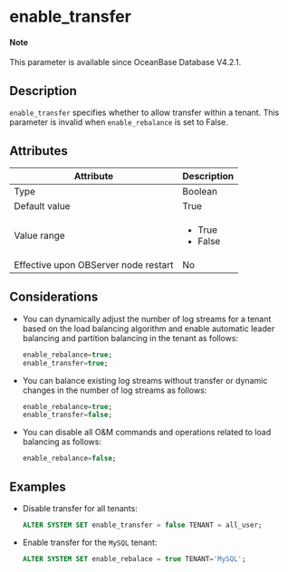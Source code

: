 # enable_transfer

<main id="notice" type='explain'>

  <h4>Note</h4>

  <p>This parameter is available since OceanBase Database V4.2.1. </p>

</main>

## Description

`enable_transfer` specifies whether to allow transfer within a tenant. This parameter is invalid when `enable_rebalance` is set to False. 

## Attributes

| **Attribute** | **Description** |
| --- | --- |
| Type | Boolean |
| Default value | True |
| Value range | <ul><li> True </li><li>False </li></ul> |
| Effective upon OBServer node restart | No |

## Considerations

* You can dynamically adjust the number of log streams for a tenant based on the load balancing algorithm and enable automatic leader balancing and partition balancing in the tenant as follows:

   ```sql
   enable_rebalance=true;
   enable_transfer=true;
   ```

* You can balance existing log streams without transfer or dynamic changes in the number of log streams as follows:

   ```sql
   enable_rebalance=true;
   enable_transfer=false;
   ```

* You can disable all O&M commands and operations related to load balancing as follows:

   ```sql
   enable_rebalance=false;
   ```

## Examples

* Disable transfer for all tenants:

   ```sql
   ALTER SYSTEM SET enable_transfer = false TENANT = all_user;
   ```

* Enable transfer for the `MySQL` tenant:

   ```sql
   ALTER SYSTEM SET enable_rebalace = true TENANT='MySQL';
   ```
